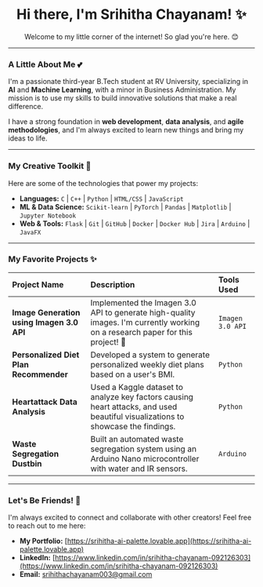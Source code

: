 <div align="center">
    <h1>Hi there, I'm Srihitha Chayanam! ✨</h1>
    <p>Welcome to my little corner of the internet! So glad you're here. 😊</p>
</div>

---

### **A Little About Me 💕**

I'm a passionate third-year B.Tech student at RV University, specializing in **AI** and **Machine Learning**, with a minor in Business Administration. My mission is to use my skills to build innovative solutions that make a real difference.

I have a strong foundation in **web development**, **data analysis**, and **agile methodologies**, and I'm always excited to learn new things and bring my ideas to life.

---

### **My Creative Toolkit 🎨**

Here are some of the technologies that power my projects:

* **Languages:** `C` | `C++` | `Python` | `HTML/CSS` | `JavaScript`
* **ML & Data Science:** `Scikit-learn` | `PyTorch` | `Pandas` | `Matplotlib` | `Jupyter Notebook`
* **Web & Tools:** `Flask` | `Git` | `GitHub` | `Docker` | `Docker Hub` | `Jira` | `Arduino` | `JavaFX`

---

### **My Favorite Projects ✨**

| Project Name | Description | Tools Used |
| :--- | :--- | :--- |
| **Image Generation using Imagen 3.0 API** | Implemented the Imagen 3.0 API to generate high-quality images. I'm currently working on a research paper for this project! 💖 | `Imagen 3.0 API` |
| **Personalized Diet Plan Recommender** | Developed a system to generate personalized weekly diet plans based on a user's BMI. | `Python` |
| **Heartattack Data Analysis** | Used a Kaggle dataset to analyze key factors causing heart attacks, and used beautiful visualizations to showcase the findings. | `Python` |
| **Waste Segregation Dustbin** | Built an automated waste segregation system using an Arduino Nano microcontroller with water and IR sensors. | `Arduino` |

---

### **Let's Be Friends! 💌**

I'm always excited to connect and collaborate with other creators! Feel free to reach out to me here:

* **My Portfolio:** [https://srihitha-ai-palette.lovable.app](https://srihitha-ai-palette.lovable.app)
* **LinkedIn:** [https://www.linkedin.com/in/srihitha-chayanam-092126303](https://www.linkedin.com/in/srihitha-chayanam-092126303)
* **Email:** srihithachayanam003@gmail.com
